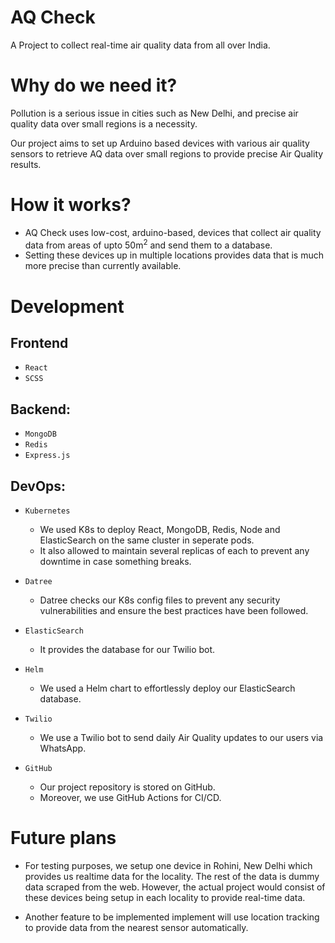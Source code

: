# AQ Check

A Project to collect real-time air quality data from all over India.

# Why do we need it?

Pollution is a serious issue in cities such as New Delhi, and precise air quality data over small regions is a necessity.

Our project aims to set up Arduino based devices with various air quality sensors to retrieve AQ data over small regions to provide precise Air Quality results.

# How it works?

-   AQ Check uses low-cost, arduino-based, devices that collect air quality data from areas of upto 50m<sup>2</sup> and send them to a database.
-   Setting these devices up in multiple locations provides data that is much more precise than currently available.

# Development

## Frontend

-   `React`
-   `SCSS`

## Backend:

-   `MongoDB`
-   `Redis`
-   `Express.js`

## DevOps:

-   `Kubernetes`

    -   We used K8s to deploy React, MongoDB, Redis, Node and ElasticSearch on the same cluster in seperate pods.
    -   It also allowed to maintain several replicas of each to prevent any downtime in case something breaks.

-   `Datree`

    -   Datree checks our K8s config files to prevent any security vulnerabilities and ensure the best practices have been followed.

-   `ElasticSearch`

    -   It provides the database for our Twilio bot.

-   `Helm`

    -   We used a Helm chart to effortlessly deploy our ElasticSearch database.

-   `Twilio`

    -   We use a Twilio bot to send daily Air Quality updates to our users via WhatsApp.

-   `GitHub`
    -   Our project repository is stored on GitHub.
    -   Moreover, we use GitHub Actions for CI/CD.

# Future plans

- For testing purposes, we setup one device in Rohini, New Delhi which provides us realtime data for the locality. The rest of the data is dummy data scraped from the web. However, the actual project would consist of these devices being setup in each locality to provide real-time data.
  
- Another feature to be implemented implement will use location tracking to provide data from the nearest sensor automatically.